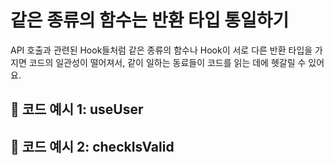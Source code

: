 # 같은 종류의 함수는 반환 타입 통일하기

<div style="margin-top: 16px">
<Badge type="info" text="예측 가능성" />
</div>

API 호출과 관련된 Hook들처럼 같은 종류의 함수나 Hook이 서로 다른 반환 타입을 가지면 코드의 일관성이 떨어져서, 같이 일하는 동료들이 코드를 읽는 데에 헷갈릴 수 있어요.

## 📝 코드 예시 1: useUser

## 📝 코드 예시 2: checkIsValid